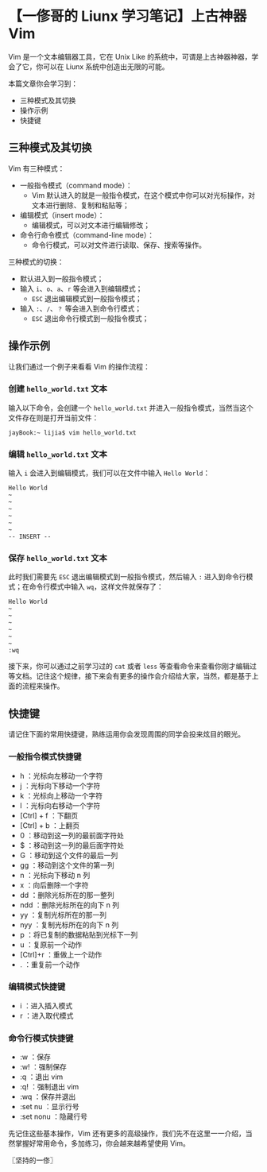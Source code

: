 # 【一俢哥的 Liunx 学习笔记】上古神器 Vim
Vim 是一个文本编辑器工具，它在 Unix Like 的系统中，可谓是上古神器神器，学会了它，你可以在 Liunx 系统中创造出无限的可能。

本篇文章你会学习到：
* 三种模式及其切换
* 操作示例
* 快捷键

## 三种模式及其切换
Vim 有三种模式：

* 一般指令模式（command mode）：
    * Vim 默认进入的就是一般指令模式，在这个模式中你可以对光标操作，对文本进行删除、复制和粘贴等；
* 编辑模式（insert mode）：
    * 编辑模式，可以对文本进行编辑修改；
* 命令行命令模式（command-line mode）：
    * 命令行模式，可以对文件进行读取、保存、搜索等操作。

三种模式的切换：

* 默认进入到一般指令模式；
* 输入 `i`、`o`、`a`、`r` 等会进入到编辑模式；
    * `ESC` 退出编辑模式到一般指令模式；
* 输入 `:`、`/`、`？` 等会进入到命令行模式；
    * `ESC` 退出命令行模式到一般指令模式；

## 操作示例
让我们通过一个例子来看看 Vim 的操作流程：

### 创建 `hello_world.txt` 文本
输入以下命令，会创建一个 `hello_world.txt` 并进入一般指令模式，当然当这个文件存在则是打开当前文件：

```
jayBook:~ lijia$ vim hello_world.txt
```

### 编辑 `hello_world.txt` 文本
输入 `i` 会进入到编辑模式，我们可以在文件中输入 `Hello World`：

```
Hello World
~
~
~
~
~
~
-- INSERT --
```

### 保存 `hello_world.txt` 文本
此时我们需要先 `ESC` 退出编辑模式到一般指令模式，然后输入 `:` 进入到命令行模式；在命令行模式中输入 `wq`，这样文件就保存了：

```
Hello World
~
~
~
~
~
~
:wq
```

接下来，你可以通过之前学习过的 `cat` 或者 `less` 等查看命令来查看你刚才编辑过等文档。记住这个规律，接下来会有更多的操作会介绍给大家，当然，都是基于上面的流程来操作。

## 快捷键
请记住下面的常用快捷键，熟练运用你会发现周围的同学会投来炫目的眼光。

### 一般指令模式快捷键

* h ：光标向左移动一个字符
* j ：光标向下移动一个字符
* k ：光标向上移动一个字符
* l ：光标向右移动一个字符
* [Ctrl] + f ：下翻页
* [Ctrl] + b ：上翻页
* 0 ：移动到这一列的最前面字符处
* $ ：移动到这一列的最后面字符处
* G ：移动到这个文件的最后一列
* gg ：移动到这个文件的第一列
* n<Enter> ：光标向下移动 n 列
* x ：向后删除一个字符
* dd ：删除光标所在的那一整列
* ndd ：删除光标所在的向下 n 列
* yy ：复制光标所在的那一列
* nyy ：复制光标所在的向下 n 列
* p ：将已复制的数据粘贴到光标下一列
* u ：复原前一个动作
* [Ctrl]+r ：重做上一个动作
* . ：重复前一个动作

### 编辑模式快捷键

* i ：进入插入模式
* r ：进入取代模式

### 命令行模式快捷键

* :w ：保存
* :w! ：强制保存
* :q ：退出 vim
* :q! ：强制退出 vim
* :wq ：保存并退出
* :set nu ：显示行号
* :set nonu ：隐藏行号

先记住这些基本操作，Vim 还有更多的高级操作，我们先不在这里一一介绍，当然掌握好常用命令，多加练习，你会越来越希望使用 Vim。

〖坚持的一俢〗